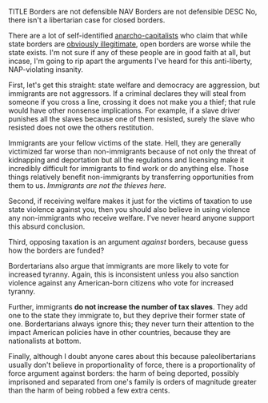 TITLE Borders are not defensible
NAV Borders are not defensible
DESC No, there isn't a libertarian case for closed borders.

There are a lot of self-identified [anarcho-capitalists](/argument/faction_ancap) who claim that while state borders are [obviously illegitimate](https://yujiri.xyz/protagonism/anarchism), open borders are worse while the state exists. I'm not sure if any of these people are in good faith at all, but incase, I'm going to rip apart the arguments I've heard for this anti-liberty, NAP-violating insanity.

First, let's get this straight: state welfare and democracy are aggression, but immigrants are not aggressors. If a criminal declares they will steal from someone if you cross a line, crossing it does not make you a thief; that rule would have other nonsense implications. For example, if a slave driver punishes all the slaves because one of them resisted, surely the slave who resisted does not owe the others restitution.

Immigrants are your fellow victims of the state. Hell, they are generally victimized far worse than non-immigrants because of not only the threat of kidnapping and deportation but all the regulations and licensing make it incredibly difficult for immigrants to find work or do anything else. Those things relatively benefit non-immigrants by transferring opportunities from them to us. *Immigrants are not the thieves here.*

Second, if receiving welfare makes it just for the victims of taxation to use state violence against you, then you should also believe in using violence any non-immigrants who receive welfare. I've never heard anyone support this absurd conclusion.

Third, opposing taxation is an argument *against* borders, because guess how the borders are funded?

Bordertarians also argue that immigrants are more likely to vote for increased tyranny. Again, this is inconsistent unless you also sanction violence against any American-born citizens who vote for increased tyranny.

Further, immigrants **do not increase the number of tax slaves**. They add one to the state they immigrate to, but they deprive their former state of one. Bordertarians always ignore this; they never turn their attention to the impact American policies have in other countries, because they are nationalists at bottom.

Finally, although I doubt anyone cares about this because paleolibertarians usually don't believe in proportionality of force, there is a proportionality of force argument against borders: the harm of being deported, possibly imprisoned and separated from one's family is orders of magnitude greater than the harm of being robbed a few extra cents.
